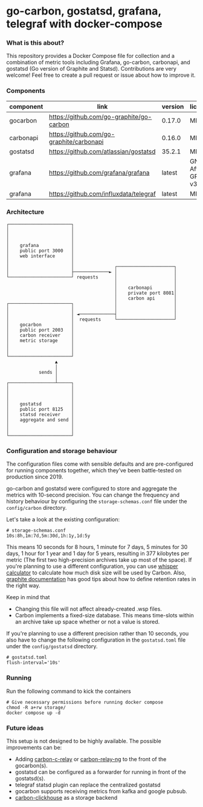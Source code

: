 # go-carbon, gostatsd, grafana, telegraf with docker-compose

### What is this about?

This repository provides a Docker Compose file for collection and a combination of metric tools including Grafana, go-carbon, carbonapi, and gostatsd (Go version of Graphite and Statsd). Contributions are very welcome! Feel free to create a pull request or issue about how to improve it.

### Components

| component     | link                                      | version   | license               |
|---------------|-------------------------------------------|-----------|-----------------------|
| gocarbon      | https://github.com/go-graphite/go-carbon  | 0.17.0    | MIT                   |
| carbonapi     | https://github.com/go-graphite/carbonapi  | 0.16.0    | MIT                   |
| gostatsd      | https://github.com/atlassian/gostatsd     | 35.2.1    | MIT                   |
| grafana       | https://github.com/grafana/grafana        | latest    | GNU Affero GPL v3.0   |
| grafana       | https://github.com/influxdata/telegraf    | latest    | MIT                   |


### Architecture


    ┌───────────────────────┐
    │                       │
    │                       │
    │                       │
    │    grafana            │
    │    public port 3000   │
    │    web interface      │
    │                       │
    │                       │               ┌─────────────────────┐
    │                       ├─────────────► │                     │
    └───────────────────────┘ requests      │                     │
                                            │                     │
                                            │    carbonapi        │
                                            │    private port 8081│
                                            │    carbon api       │
    ┌───────────────────────┐               │                     │
    │                       │               │                     │
    │                       │ ◄─────────────┤                     │
    │                       │  requests     └─────────────────────┘
    │    gocarbon           │
    │    public port 2003   │
    │    carbon receiver    │
    │    metric storage     │
    │                       │
    │                       │
    └───────────────────────┘
                      ▲
                      │
                sends │
                      │
    ┌─────────────────┴─────┐
    │                       │
    │                       │
    │                       │
    │    gostatsd           │
    │    public port 8125   │
    │    statsd receiver    │
    │    aggregate and send │
    │                       │
    │                       │
    └───────────────────────┘

### Configuration and storage behaviour

The configuration files come with sensible defaults and are pre-configured for running components together, which they’ve been battle-tested on production since 2019.

go-carbon and gostatsd were configured to store and aggregate the metrics with 10-second precision. You can change the frequency and history behaviour by configuring the `storage-schemas.conf` file under the `config/carbon` directory.

Let's take a look at the existing configuration:

    # storage-schemas.conf
    10s:8h,1m:7d,5m:30d,1h:1y,1d:5y

This means 10 seconds for 8 hours, 1 minute for 7 days, 5 minutes for 30 days, 1 hour for 1 year and 1 day for 5 years, resulting in 377 kilobytes per metric (The first two high-precision archives take up most of the space). If you're planning to use a different configuration, you can use [whisper calculator](https://m30m.github.io/whisper-calculator/) to calculate how much disk size will be used by Carbon. Also, [graphite documentation](https://graphite.readthedocs.io/en/latest/config-carbon.html#storage-schemas-conf) has good tips about how to define retention rates in the right way.

Keep in mind that

* Changing this file will not affect already-created .wsp files.
* Carbon implements a fixed-size database. This means time-slots within an archive take up space whether or not a value is stored.

If you're planning to use a different precision rather than 10 seconds, you also have to change the following configuration in the `gostatsd.toml` file under the `config/gostatsd` directory.

    # gostatsd.toml
    flush-interval='10s'

### Running

Run the following command to kick the containers

    # Give necessary permissions before running docker compose
    chmod -R a+rw storage/
    docker compose up -d

### Future ideas

This setup is not designed to be highly available. The possible improvements can be:

* Adding [carbon-c-relay](https://github.com/grobian/carbon-c-relay) or [carbon-relay-ng](https://github.com/grafana/carbon-relay-ng) to the front of the gocarbon(s). 
* gostatsd can be configured as a forwarder for running in front of the gostatsd(s).
* telegraf statsd plugin can replace the centralized gostatsd
* gocarbon supports receiving metrics from kafka and google pubsub.
* [carbon-clickhouse](https://github.com/go-graphite/graphite-clickhouse) as a storage backend
